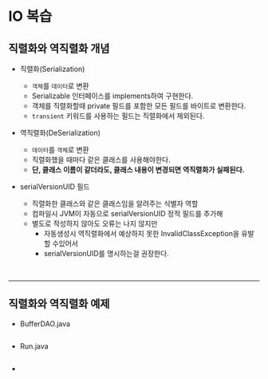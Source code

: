 # IO 복습
## 직렬화와 역직렬화 개념

- 직렬화(Serialization)
  - ```객체```를 ```데이터```로 변환
  - Serializable 인터페이스를 implements하여 구현한다.
  - 객체를 직렬화할때 private 필드를 포함한 모든 필드를 바이트로 변환한다.
  - ```transient``` 키워드를 사용하는 필드는 직렬화에서 제외된다.

- 역직렬화(DeSerialization)
  - ```데이터```를 ```객체```로 변환
  - 직렬화했을 때마다 같은 클래스를 사용해야한다.
  - <strong>단, 클래스 이름이 같더라도, 클래스 내용이 변경되면 역직렬화가 실패된다.</strong>


- serialVersionUID 필드
  - 직렬화한 클래스와 같은 클래스임을 알려주는 식별자 역할
  - 컴파일시 JVM이 자동으로 serialVersionUID 정적 필드를 추가해
  - 별도로 작성하지 않아도 오류는 나지 않지만
    - 자동생성시 역직렬화에서 예상하지 못한 InvalidClassException을 유발할 수있어서
    - serialVersionUID를 명시하는걸 권장한다.

<br>

<hr>

## 직렬화와 역직렬화 예제

- BufferDAO.java

```java
```

- Run.java
```java
```



-
